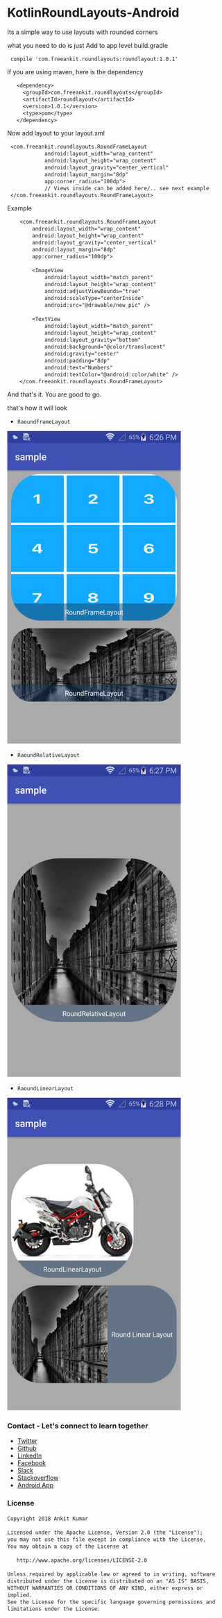 # KotlinRoundLayouts-Android

Its a simple way to use layouts with rounded corners

what you need to do is just Add to app level build.gradle

     compile 'com.freeankit.roundlayouts:roundlayout:1.0.1'
     
If you are using maven, here is the dependency 
    
       <dependency>
         <groupId>com.freeankit.roundlayouts</groupId>
         <artifactId>roundlayout</artifactId>
         <version>1.0.1</version>
         <type>pom</type>
       </dependency>


Now add layout to your layout.xml

     <com.freeankit.roundlayouts.RoundFrameLayout
                android:layout_width="wrap_content"
                android:layout_height="wrap_content"
                android:layout_gravity="center_vertical"
                android:layout_margin="8dp"
                app:corner_radius="100dp">
                // Views inside can be added here/.. see next example
     </com.freeankit.roundlayouts.RoundFrameLayout>
     
     
 Example
 
    
        <com.freeankit.roundlayouts.RoundFrameLayout
            android:layout_width="wrap_content"
            android:layout_height="wrap_content"
            android:layout_gravity="center_vertical"
            android:layout_margin="8dp"
            app:corner_radius="100dp">

            <ImageView
                android:layout_width="match_parent"
                android:layout_height="wrap_content"
                android:adjustViewBounds="true"
                android:scaleType="centerInside"
                android:src="@drawable/new_pic" />

            <TextView
                android:layout_width="match_parent"
                android:layout_height="wrap_content"
                android:layout_gravity="bottom"
                android:background="@color/translucent"
                android:gravity="center"
                android:padding="8dp"
                android:text="Numbers"
                android:textColor="@android:color/white" />
        </com.freeankit.roundlayouts.RoundFrameLayout>



And that's it. You are good to go.


 that's how it will look
 
* `RaoundFrameLayout`
 
 <img src="https://github.com/AnkitDroidGit/KotlinRoundLayouts-Android/blob/master/art/roundframe.png" width="400" height="720">
 
* `RaoundRelativeLayout`
 <img src="https://github.com/AnkitDroidGit/KotlinRoundLayouts-Android/blob/master/art/roundrelative.png" width="400" height="720">
 
 * `RaoundLinearLayout`
 <img src="https://github.com/AnkitDroidGit/KotlinRoundLayouts-Android/blob/master/art/roundlinear.png" width="400" height="720">


### Contact - Let's connect to learn together
- [Twitter](https://twitter.com/KumarAnkitRKE)
- [Github](https://github.com/AnkitDroidGit)
- [LinkedIn](https://www.linkedin.com/in/kumarankitkumar/)
- [Facebook](https://www.facebook.com/freeankit)
- [Slack](https://ankitdroid.slack.com)
- [Stackoverflow](https://stackoverflow.com/users/3282461/android)
- [Android App](https://play.google.com/store/apps/details?id=com.freeankit.ankitprofile)


### License

    Copyright 2018 Ankit Kumar
    
    Licensed under the Apache License, Version 2.0 (the "License");
    you may not use this file except in compliance with the License.
    You may obtain a copy of the License at

       http://www.apache.org/licenses/LICENSE-2.0

    Unless required by applicable law or agreed to in writing, software
    distributed under the License is distributed on an "AS IS" BASIS,
    WITHOUT WARRANTIES OR CONDITIONS OF ANY KIND, either express or implied.
    See the License for the specific language governing permissions and
    limitations under the License.
